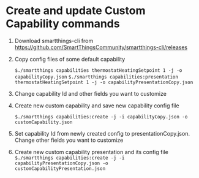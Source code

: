 # Create and update Custom Capability commands

1. Download smartthings-cli from https://github.com/SmartThingsCommunity/smartthings-cli/releases
2. Copy config files of some default capability

    `$./smartthings capabilities thermostatHeatingSetpoint 1 -j -o capabilityCopy.json`
    `$./smartthings capabilities:presentation thermostatHeatingSetpoint 1 -j -o capabilityPresentationCopy.json`

3. Change capability Id and other fields you want to customize
4. Create new custom capability and save new capability config file

    `$./smartthings capabilities:create -j -i capabilityCopy.json -o customCapability.json`
5. Set capability Id from newly created config to presentationCopy.json. Change other fields you want to customize
6. Create new custom capability presentation and its config file
    `$./smartthings capabilities:create -j -i capabilityPresentationCopy.json -o customCapabilityPresentation.json`

